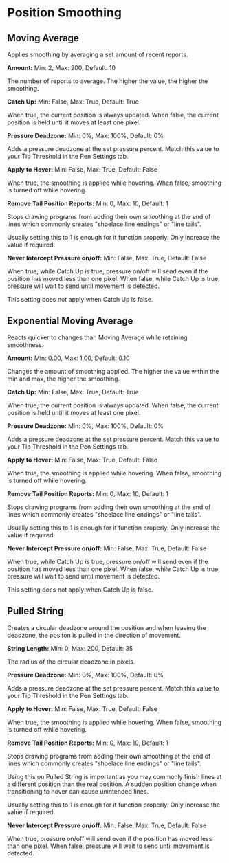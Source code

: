 # Position Smoothing

## Moving Average

Applies smoothing by averaging a set amount of recent reports.

**Amount:** Min: 2, Max: 200, Default: 10

The number of reports to average. The higher the value, the higher the smoothing.

**Catch Up:** Min: False, Max: True, Default: True

When true, the current position is always updated. When false, the current position is held until it moves at least one pixel.

**Pressure Deadzone:** Min: 0%, Max: 100%, Default: 0%

Adds a pressure deadzone at the set pressure percent. Match this value to your Tip Threshold in the Pen Settings tab.

**Apply to Hover:** Min: False, Max: True, Default: False

When true, the smoothing is applied while hovering. When false, smoothing is turned off while hovering.

**Remove Tail Position Reports:** Min: 0, Max: 10, Default: 1

Stops drawing programs from adding their own smoothing at the end of lines which commonly creates "shoelace line endings" or "line tails". 

Usually setting this to 1 is enough for it function properly. Only increase the value if required.

**Never Intercept Pressure on/off:** Min: False, Max: True, Default: False

When true, while Catch Up is true, pressure on/off will send even if the position has moved less than one pixel. When false, while Catch Up is true, pressure will wait to send until movement is detected. 

This setting does not apply when Catch Up is false.

## Exponential Moving Average

Reacts quicker to changes than Moving Average while retaining smoothness.

**Amount:** Min: 0.00, Max: 1.00, Default: 0.10

Changes the amount of smoothing applied. The higher the value within the min and max, the higher the smoothing.

**Catch Up:** Min: False, Max: True, Default: True

When true, the current position is always updated. When false, the current position is held until it moves at least one pixel.

**Pressure Deadzone:** Min: 0%, Max: 100%, Default: 0%

Adds a pressure deadzone at the set pressure percent. Match this value to your Tip Threshold in the Pen Settings tab.

**Apply to Hover:** Min: False, Max: True, Default: False

When true, the smoothing is applied while hovering. When false, smoothing is turned off while hovering.

**Remove Tail Position Reports:** Min: 0, Max: 10, Default: 1

Stops drawing programs from adding their own smoothing at the end of lines which commonly creates "shoelace line endings" or "line tails". 

Usually setting this to 1 is enough for it function properly. Only increase the value if required.

**Never Intercept Pressure on/off:** Min: False, Max: True, Default: False

When true, while Catch Up is true, pressure on/off will send even if the position has moved less than one pixel. When false, while Catch Up is true, pressure will wait to send until movement is detected.

This setting does not apply when Catch Up is false.

## Pulled String

Creates a circular deadzone around the position and when leaving the deadzone, the positon is pulled in the direction of movement.

**String Length:** Min: 0, Max: 200, Default: 35

The radius of the circular deadzone in pixels.

**Pressure Deadzone:** Min: 0%, Max: 100%, Default: 0%

Adds a pressure deadzone at the set pressure percent. Match this value to your Tip Threshold in the Pen Settings tab.

**Apply to Hover:** Min: False, Max: True, Default: False

When true, the smoothing is applied while hovering. When false, smoothing is turned off while hovering.

**Remove Tail Position Reports:** Min: 0, Max: 10, Default: 1

Stops drawing programs from adding their own smoothing at the end of lines which commonly creates "shoelace line endings" or "line tails". 

Using this on Pulled String is important as you may commonly finish lines at a different position than the real position. A sudden position change when transitioning to hover can cause unintended lines.

Usually setting this to 1 is enough for it function properly. Only increase the value if required.

**Never Intercept Pressure on/off:** Min: False, Max: True, Default: False

When true, pressure on/off will send even if the position has moved less than one pixel. When false, pressure will wait to send until movement is detected.